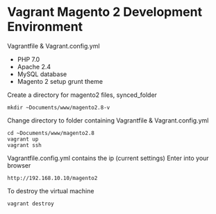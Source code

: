 # Vagrant Magento 2 Development Environment
Vagrantfile & Vagrant.config.yml

- PHP 7.0
- Apache 2.4
- MySQL database
- Magento 2 
  setup grunt
  theme

Create a directory for magento2 files, synced_folder
```
mkdir ~Documents/www/magento2.8-v
```     
Change directory to folder containing Vagrantfile & Vagrant.config.yml
```
cd ~Documents/www/magento2.8
vagrant up
vagrant ssh
```

Vagrantfile.config.yml contains the ip (current settings)
Enter into your browser
```
http://192.168.10.10/magento2
```

To destroy the virtual machine 
```
vagrant destroy
```
